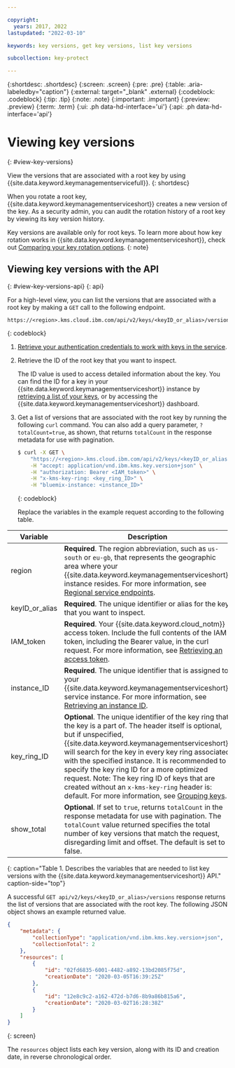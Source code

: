 ```yaml
---

copyright:
  years: 2017, 2022
lastupdated: "2022-03-10"

keywords: key versions, get key versions, list key versions

subcollection: key-protect

---
```


{:shortdesc: .shortdesc}
{:screen: .screen}
{:pre: .pre}
{:table: .aria-labeledby="caption"}
{:external: target="_blank" .external}
{:codeblock: .codeblock}
{:tip: .tip}
{:note: .note}
{:important: .important}
{:preview: .preview}
{:term: .term}
{:ui: .ph data-hd-interface='ui'}
{:api: .ph data-hd-interface='api'}

# Viewing key versions
{: #view-key-versions}

View the versions that are associated with a root key by using {{site.data.keyword.keymanagementservicefull}}.
{: shortdesc}

When you rotate a root key, {{site.data.keyword.keymanagementserviceshort}} creates a new version of the key. As a security admin, you can audit the
rotation history of a root key by viewing its key version history.

Key versions are available only for root keys. To learn more about how key rotation works in {{site.data.keyword.keymanagementserviceshort}}, check out [Comparing your key rotation options](/docs/key-protect?topic=key-protect-key-rotation#compare-key-rotation-options).
{: note}



## Viewing key versions with the API
{: #view-key-versions-api}
{: api}

For a high-level view, you can list the versions that are associated with a root
key by making a `GET` call to the following endpoint.

```plaintext
https://<region>.kms.cloud.ibm.com/api/v2/keys/<keyID_or_alias>/versions
```
{: codeblock}

1. [Retrieve your authentication credentials to work with keys in the service](/docs/key-protect?topic=key-protect-set-up-api).

2. Retrieve the ID of the root key that you want to inspect.

    The ID value is used to access detailed information about the key. You can
    find the ID for a key in your
    {{site.data.keyword.keymanagementserviceshort}} instance by
    [retrieving a list of your keys](/docs/key-protect?topic=key-protect-view-keys),
    or by accessing the {{site.data.keyword.keymanagementserviceshort}}
    dashboard.

3. Get a list of versions that are associated with the root key by running the
    following `curl` command. You can also add a query parameter, `?totalCount=true`, as shown, that returns `totalCount` in the response metadata for use with pagination.

    ```sh
    $ curl -X GET \
        "https://<region>.kms.cloud.ibm.com/api/v2/keys/<keyID_or_alias>/versions?totalCount=<show_total>" \
        -H "accept: application/vnd.ibm.kms.key.version+json" \
        -H "authorization: Bearer <IAM_token>" \
        -H "x-kms-key-ring: <key_ring_ID>" \
        -H "bluemix-instance: <instance_ID>"
    ```
    {: codeblock}

    Replace the variables in the example request according to the following
    table.

|Variable|Description|
|--- |--- |
|region|**Required**. The region abbreviation, such as `us-south` or `eu-gb`, that represents the geographic area where your {{site.data.keyword.keymanagementserviceshort}} instance resides. For more information, see [Regional service endpoints](/docs/key-protect?topic=key-protect-regions#service-endpoints).|
|keyID_or_alias|**Required**. The unique identifier or alias for the key that you want to inspect.|
|IAM_token|**Required**. Your {{site.data.keyword.cloud_notm}} access token. Include the full contents of the IAM token, including the Bearer value, in the curl request. For more information, see [Retrieving an access token](/docs/key-protect?topic=key-protect-retrieve-access-token).|
|instance_ID|**Required**. The unique identifier that is assigned to your {{site.data.keyword.keymanagementserviceshort}} service instance. For more information, see [Retrieving an instance ID](/docs/key-protect?topic=key-protect-retrieve-instance-ID).|
|key_ring_ID|**Optional**. The unique identifier of the key ring that the key is a part of. The header itself is optional, but if unspecified, {{site.data.keyword.keymanagementserviceshort}} will search for the key in every key ring associated with the specified instance. It is recommended to specify the key ring ID for a more optimized request. Note: The key ring ID of keys that are created without an `x-kms-key-ring` header is: default. For more information, see [Grouping keys](/docs/key-protect?topic=key-protect-grouping-keys).|
| show_total | **Optional**. If set to `true`, returns `totalCount` in the response metadata for use with pagination. The `totalCount` value returned specifies the total number of key versions that match the request, disregarding limit and offset. The default is set to false. |
{: caption="Table 1. Describes the variables that are needed to list key versions with the {{site.data.keyword.keymanagementserviceshort}} API." caption-side="top"}

A successful `GET api/v2/keys/<keyID_or_alias>/versions` response returns the list
of versions that are associated with the root key. The following JSON object
shows an example returned value.

```json
{
    "metadata": {
        "collectionType": "application/vnd.ibm.kms.key.version+json",
        "collectionTotal": 2
    },
    "resources": [
        {
            "id": "02fd6835-6001-4482-a892-13bd2085f75d",
            "creationDate": "2020-03-05T16:39:25Z"
        },
        {
            "id": "12e8c9c2-a162-472d-b7d6-8b9a86b815a6",
            "creationDate": "2020-03-02T16:28:38Z"
        }
    ]
}
```
{: screen}

The `resources` object lists each key version, along with its ID and
creation date, in reverse chronological order.



